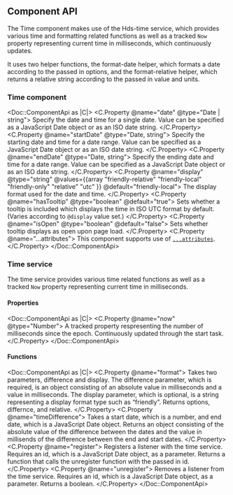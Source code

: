 ## Component API

The Time component makes use of the Hds-time service, which provides various time and formatting related functions as well as a tracked `Now` property representing current time in milliseconds, which continuously updates.

It uses two helper functions, the format-date helper, which formats a date according to the passed in options, and the format-relative helper, which returns a relative string according to the passed in value and units.

### Time component

<Doc::ComponentApi as |C|>
  <C.Property @name="date" @type="Date | string">
    Specify the date and time for a single date. Value can be specified as a JavaScript Date object or as an ISO date string.
  </C.Property>
  <C.Property @name="startDate" @type="Date, string">
    Specify the starting date and time for a date range. Value can be specified as a JavaScript Date object or as an ISO date string.
  </C.Property>
  <C.Property @name="endDate" @type="Date, string">
    Specify the ending date and time for a date range. Value can be specified as a JavaScript Date object or as an ISO date string.
  </C.Property>
  <C.Property @name="display" @type="string" @values={{array "friendly-relative" "friendly-local" "friendly-only" "relative" "utc" }} @default="friendly-local">
    The display format used for the date and time.
  </C.Property>
  <C.Property @name="hasTooltip" @type="boolean" @default="true">
    Sets whether a tooltip is included which displays the time in ISO UTC format by default. (Varies according to `@display` value set.)
  </C.Property>
  <C.Property @name="isOpen" @type="boolean" @default="false">
    Sets whether tooltip displays as open upon page load.
  </C.Property>
  <C.Property @name="...attributes">
    This component supports use of [`...attributes`](https://guides.emberjs.com/release/in-depth-topics/patterns-for-components/#toc_attribute-ordering).
  </C.Property>
</Doc::ComponentApi>

### Time service

The time service provides various time related functions as well as a tracked `Now` property representing current time in milliseconds.

#### Properties

<Doc::ComponentApi as |C|>
  <C.Property @name="now" @type="Number">
    A tracked property respresenting the number of milliseconds since the epoch. Continuously updated through the start task.
  </C.Property>
</Doc::ComponentApi>

#### Functions

<Doc::ComponentApi as |C|>
  <C.Property @name="format">
    Takes two parameters, difference and display. The difference parameter, which is required, is an object consisting of an absolute value in milliseconds and a value in milliseconds. The display parameter, which is optional, is a string representing a display format type such as “friendly”. Returns options, differnce, and relative.
  </C.Property>
  <C.Property @name="timeDifference">
    Takes a start date, which is a number, and end date, which is a JavaScript Date object. Returns an object consisting of the absolute value of the difference between the dates and the value in millisends of the difference between the end and start dates.
  </C.Property>
  <C.Property @name="register">
    Registers a listener with the time service. Requires an id, which is a JavaScript Date object, as a parameter. Returns a function that calls the unregister function with the passed in id.
  </C.Property>
  <C.Property @name="unregister">
    Removes a listener from the time service. Requires an id, which is a JavaScript Date object, as a parameter. Returns a boolean.
  </C.Property>
</Doc::ComponentApi>
